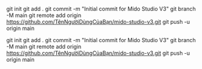 git init
git add .
git commit -m "Initial commit for Mido Studio V3"
git branch -M main
git remote add origin https://github.com/TênNgườiDùngCủaBạn/mido-studio-v3.git
git push -u origin main

git init git add . git commit -m "Initial commit for Mido Studio V3" git branch -M main git remote add origin https://github.com/TênNgườiDùngCủaBạn/mido-studio-v3.git git push -u origin main
